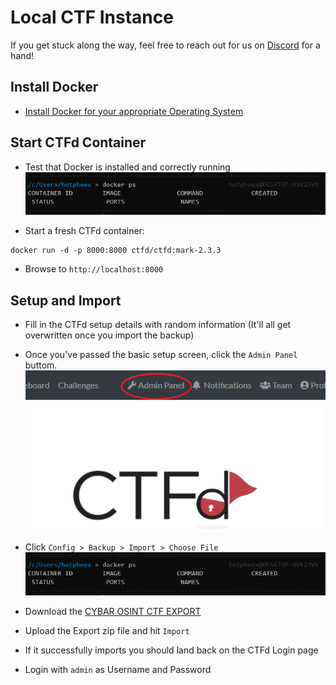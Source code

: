 # Local CTF Instance
If you get stuck along the way, feel free to reach out for us on [Discord](https://discord.gg/KsSh24V) for a hand!

## Install Docker
* [Install Docker for your appropriate Operating System](https://docs.docker.com/get-docker/)

## Start CTFd Container
* Test that Docker is installed and correctly running
![screen_1.PNG](Files/screen_1.png)

* Start a fresh CTFd container:
```
docker run -d -p 8000:8000 ctfd/ctfd:mark-2.3.3
```

* Browse to `http://localhost:8000` 

## Setup and Import
* Fill in the CTFd setup details with random information (It'll all get overwritten once you import the backup)

* Once you've passed the basic setup screen, click the `Admin Panel` buttom.
![screen_2.PNG](Files/screen_2.png)

* Click `Config > Backup > Import > Choose File`
![screen_3.PNG](Files/screen_1.png)

* Download the [CYBAR OSINT CTF EXPORT](https://github.com/cybar-party/cybar-osint-ctf-2020/raw/master/Host%20CTF/CYBAR%20OSINT%20CTF%20EXPORT.zip)

* Upload the Export zip file and hit `Import`

* If it successfully imports you should land back on the CTFd Login page

* Login with `admin` as Username and Password